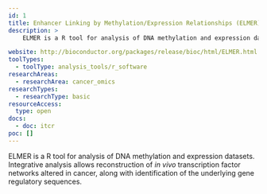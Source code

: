 ```yaml
---
id: 1
title: Enhancer Linking by Methylation/Expression Relationships (ELMER)
description: >
    ELMER is a R tool for analysis of DNA methylation and expression datasets.

website: http://bioconductor.org/packages/release/bioc/html/ELMER.html
toolTypes:
  - toolType: analysis_tools/r_software
researchAreas:
  - researchArea: cancer_omics
researchTypes:
  - researchType: basic
resourceAccess:
  type: open
docs:
  - doc: itcr
poc: []
---
```

ELMER is a R tool for analysis of DNA methylation and expression datasets. Integrative analysis allows reconstruction of *in vivo* transcription factor networks altered in cancer, along with identification of the underlying gene regulatory sequences.